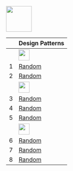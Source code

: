 <img src="https://img.shields.io/badge/-JAVA%20-blue" height=70px>

|     |  Design Patterns            |
|:---:|:------------------------------| 
|     |<img src="https://img.shields.io/badge/-Creational%20-brown" height=30px>  | 
|  1  |[Random](#)   | 
|  2  |[Random](#)   | 
|     |<img src="https://img.shields.io/badge/-Structural%20-blue" height=30px>  | 
|  3  |[Random](#)   | 
|  4  |[Random](#)   |  
|  5  |[Random](#)   | 
|     |<img src="https://img.shields.io/badge/-Behavioural%20-brightgreen" height=30px>  | 
|  6  |[Random](#)   | 
|  7  |[Random](#)   | 
|  8  |[Random](#)   | 

